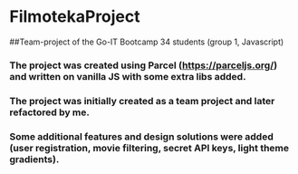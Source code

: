 # FilmotekaProject
##Team-project of the Go-IT Bootcamp 34 students (group 1, Javascript)


### The project was created using Parcel (https://parceljs.org/) and written on vanilla JS with some extra libs added.

### The project was initially created as a team project and later refactored by me.

### Some additional features and design solutions were added (user registration, movie filtering, secret API keys, light theme gradients).
